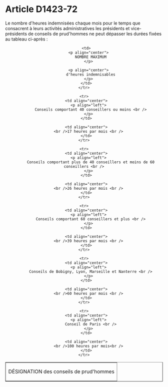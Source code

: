 # Article D1423-72

Le nombre d'heures indemnisées chaque mois pour le temps que consacrent à leurs activités administratives les présidents et vice-présidents de conseils de prud'hommes ne peut dépasser les durées fixées au tableau ci-après : 

<center>
  <table border="1">
    <tr>
      <td>
        <p align="center">
          DÉSIGNATION des conseils de prud'hommes
        </p>
      </td>
      
      <td>
        <p align="center">
          NOMBRE MAXIMUM
        </p>
        
        <p align="center">
          d'heures indemnisables
        </p>
      </td>
    </tr>
    
    <tr>
      <td align="center">
        <p align="left">
          Conseils comportant 40 conseillers ou moins <br />
        </p>
      </td>
      
      <td align="center">
        <br />17 heures par mois <br />
      </td>
    </tr>
    
    <tr>
      <td align="center">
        <p align="left">
          Conseils comportant plus de 40 conseillers et moins de 60 conseillers <br />
        </p>
      </td>
      
      <td align="center">
        <br />26 heures par mois <br />
      </td>
    </tr>
    
    <tr>
      <td align="center">
        <p align="left">
          Conseils comportant 60 conseillers et plus <br />
        </p>
      </td>
      
      <td align="center">
        <br />39 heures par mois <br />
      </td>
    </tr>
    
    <tr>
      <td align="center">
        <p align="left">
          Conseils de Bobigny, Lyon, Marseille et Nanterre <br />
        </p>
      </td>
      
      <td align="center">
        <br />60 heures par mois <br />
      </td>
    </tr>
    
    <tr>
      <td align="center">
        <p align="left">
          Conseil de Paris <br />
        </p>
      </td>
      
      <td align="center">
        <br />100 heures par mois<br />
      </td>
    </tr>
  </table>
</center>